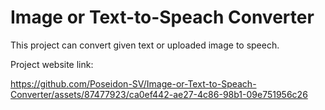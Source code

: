 # Image or Text-to-Speach Converter
This project can convert given text or uploaded image to speech.

Project website link:

https://github.com/Poseidon-SV/Image-or-Text-to-Speach-Converter/assets/87477923/ca0ef442-ae27-4c86-98b1-09e751956c26
